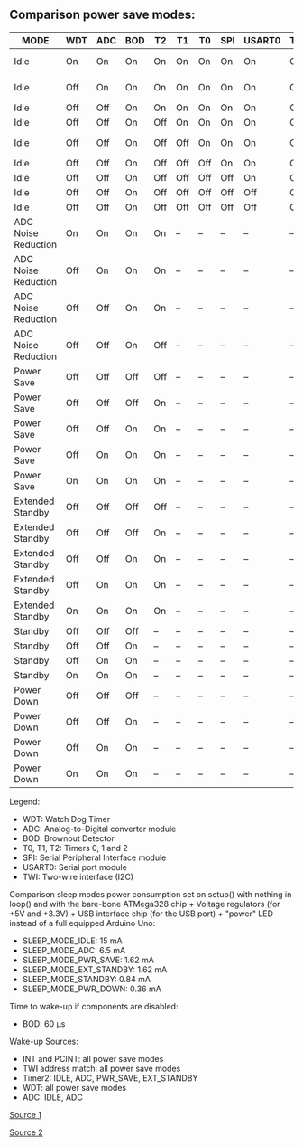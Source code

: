 ## Comparison power save modes:

| MODE  | WDT   | ADC   | BOD   | T2    | T1    | T0    | SPI   | USART0| TWI   | CURRENT
| ---   | ---   | ---   | ---   | ---   | ---   | ---   | ---   | ---   | ---   | ---
|Idle   | On    | On    | On    | On    | On    | On    | On    | On    | On    | 3648.0 µA
|Idle   | Off   | On    | On    | On    | On    | On    | On    | On    | On    | 3643.0 µA
|Idle   | Off   | Off   | On    | On    | On    | On    | On    | On    | On    | *
|Idle   | Off   | Off   | On    | Off   | On    | On    | On    | On    | On    | *
|Idle   | Off   | Off   | On    | Off   | Off   | On    | On    | On    | On    | 3618.0 µA
|Idle   | Off   | Off   | On    | Off   | Off   | Off   | On    | On    | On    | 927.0 µA
|Idle   | Off   | Off   | On    | Off   | Off   | Off   | Off   | On    | On    | 832.0 µA
|Idle   | Off   | Off   | On    | Off   | Off   | Off   | Off   | Off   | On    | 789.0 µA
|Idle   | Off   | Off   | On    | Off   | Off   | Off   | Off   | Off   | Off   | 687.0 µA
|ADC Noise Reduction    | On    | On    | On    | On    | –    | –    | –    | –    | –    | 651.0 µA
|ADC Noise Reduction    | Off    | On    | On    | On    | –    | –    | –    | –    | –    | 646.0 µA
|ADC Noise Reduction    | Off    | Off    | On    | On    | –    | –    | –    | –    | –    | *
|ADC Noise Reduction    | Off    | Off    | On    | Off    | –    | –    | –    | –    | –    | 584.0 µA
|Power Save    | Off    | Off    | Off    | Off    | –    | –    | –    | –    | –    | 1.7 µA
|Power Save    | Off    | Off    | Off    | On    | –    | –    | –    | –    | –    | 416.0 µA
|Power Save    | Off    | Off    | On    | On    | –    | –    | –    | –    | –    | 435.0 µA
|Power Save    | Off    | On    | On    | On    | –    | –    | –    | –    | –    | 527.0 µA
|Power Save    | On    | On    | On    | On    | –    | –    | –    | –    | –    | 531.0 µA
|Extended Standby   | Off    | Off    | Off    | Off    | –    | –    | –    | –    | –    | 202.2 µA
|Extended Standby   | Off    | Off    | Off    | On    | –    | –    | –    | –    | –    | 416.0 µA
|Extended Standby   | Off    | Off    | On    | On    | –    | –    | –    | –    | –    | 436.0 µA
|Extended Standby   | Off    | On    | On    | On    | –    | –    | –    | –    | –    | 527.0 µA
|Extended Standby   | On    | On    | On    | On    | –    | –    | –    | –    | –    | 531.0 µA
|Standby    | Off   | Off    | Off    | –    | –    | –    | –    | –    | –    | 201.7 µA
|Standby    | Off   | Off    | On    | –    | –    | –    | –    | –    | –    | 218.5 µA
|Standby    | Off   | On    | On    | –    | –    | –    | –    | –    | –    | 309.9 µA
|Standby    | On    | On    | On    | –    | –    | –    | –    | –    | –    | 313.9 µA
|Power Down    | Off    | Off    | Off    | –    | –    | –    | –    | –    | –    | 1.7 µA
|Power Down    | Off    | Off    | On    | –    | –    | –    | –    | –    | –    | 18.6 µA
|Power Down    | Off    | On    | On    | –    | –    | –    | –    | –    | –    | 110.0 µA
|Power Down    | On    | On    | On    | –    | –    | –    | –    | –    | –    | 113.9 µA
Legend:
- WDT: Watch Dog Timer
- ADC: Analog-to-Digital converter module
- BOD: Brownout Detector
- T0, T1, T2: Timers 0, 1 and 2
- SPI: Serial Peripheral Interface module
- USART0: Serial port module
- TWI: Two-wire interface (I2C)

Comparison sleep modes power consumption set on setup() with nothing in loop() and with the bare-bone ATMega328 chip + Voltage regulators (for +5V and +3.3V) + USB interface chip (for the USB port) + "power" LED instead of a full equipped Arduino Uno:
- SLEEP_MODE_IDLE:          15 mA
- SLEEP_MODE_ADC:           6.5 mA
- SLEEP_MODE_PWR_SAVE:      1.62 mA
- SLEEP_MODE_EXT_STANDBY:   1.62 mA
- SLEEP_MODE_STANDBY:       0.84 mA
- SLEEP_MODE_PWR_DOWN:      0.36 mA

Time to wake-up if components are disabled:
- BOD: 60 µs

Wake-up Sources:
- INT and PCINT: all power save modes
- TWI address match: all power save modes
- Timer2: IDLE, ADC, PWR_SAVE, EXT_STANDBY
- WDT: all power save modes
- ADC: IDLE, ADC

[Source 1](https://help.github.com/articles/organizing-information-with-tables)

[Source 2](http://www.gammon.com.au/power)